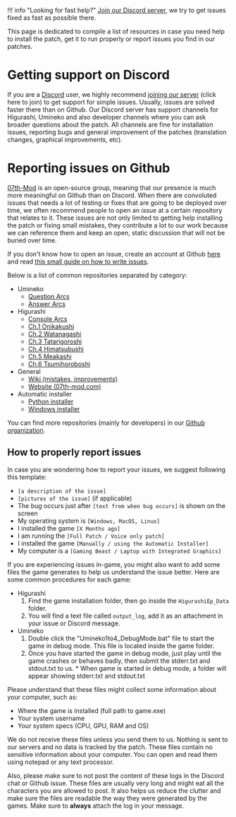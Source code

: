 !!! info "Looking for fast help?"
    [Join our Discord server](https://discord.gg/pf5VhF9), we try to get issues fixed as fast as possible there.


This page is dedicated to compile a list of resources in case you need help to install the patch, get it to run properly or report issues you find in our patches.


# Getting support on Discord

If you are a [Discord](https://discordapp.com/) user, we highly recommend [joining our server](https://discord.gg/pf5VhF9) (click here to join) to get support for simple issues. Usually, issues are solved faster there than on Github. Our Discord server has support channels for Higurashi, Umineko and also developer channels where you can ask broader questions about the patch. All channels are fine for installation issues, reporting bugs and general improvement of the patches (translation changes, graphical improvements, etc).


# Reporting issues on Github

[07th-Mod](https://github.com/07th-mod/) is an open-source group, meaning that our presence is much more meaningful on Github than on Discord. When there are convoluted issues that needs a lot of testing or fixes that are going to be deployed over time, we often recommend people to open an *issue* at a certain repository that relates to it. These issues are not only limited to getting help installing the patch or fixing small mistakes, they contribute a lot to our work because we can reference them and keep an open, static discussion that will not be buried over time.

If you don't know how to open an issue, create an account at Github [here](https://github.com/join) and read [this small guide on how to write issues](https://help.github.com/en/articles/creating-an-issue).

Below is a list of common repositories separated by category:

* Umineko
    * [Question Arcs](https://github.com/07th-mod/umineko-question/issues)
    * [Answer Arcs](https://github.com/07th-mod/umineko-answer/issues)
* Higurashi
    * [Console Arcs](https://github.com/07th-mod/higurashi-console-arcs/issues)
    * [Ch.1 Onikakushi](https://github.com/07th-mod/onikakushi/issues)
    * [Ch.2 Watanagashi](https://github.com/07th-mod/watanagashi/issues)
    * [Ch.3 Tatarigoroshi](https://github.com/07th-mod/tatarigoroshi/issues)
    * [Ch.4 Himatsubushi](https://github.com/07th-mod/himatsubushi/issues)
    * [Ch.5 Meakashi](https://github.com/07th-mod/meakashi/issues)
    * [Ch.6 Tsumihoroboshi](https://github.com/07th-mod/tsumihoroboshi/issues)
* General
    * [Wiki (mistakes, improvements)](https://github.com/07th-mod/wiki/issues)
    * [Website (07th-mod.com)](https://github.com/07th-mod/website/issues)
* Automatic installer
    * [Python installer](https://github.com/07th-mod/python-patcher)
    * [Windows installer](https://github.com/07th-mod/Higurashi_Installer_WPF)
  
You can find more repositories (mainly for developers) in our [Github organization](https://github.com/07th-mod/).


## How to properly report issues

In case you are wondering how to report your issues, we suggest following this template:

- ``[a description of the issue]``
- ``[pictures of the issue]`` (if applicable)
- The bug occurs just after ``[text from when bug occurs]`` is shown on the screen
- My operating system is ``[Windows, MacOS, Linux]``
- I installed the game ``[X Months ago]``
- I am running the ``[Full Patch / Voice only patch]``
- I installed the game ``[Manually / using the Automatic Installer]``
- My computer is a ``[Gaming Beast / Laptop with Integrated Graphics]``

If you are experiencing issues in-game, you might also want to add some files the game generates to help us understand the issue better. Here are some common procedures for each game:

* Higurashi
    1. Find the game installation folder, then go inside the ``HigurashiEp_Data`` folder.
    2. You will find a text file called ``output_log``, add it as an attachment in your issue or Discord message.
* Umineko
    1. Double click the "Umineko1to4_DebugMode.bat" file to start the game in debug mode. This file is located inside the game folder.
    2. Once you have started the game in debug mode, just play until the game crashes or behaves badly, then submit the stderr.txt and stdout.txt to us.
      * When game is started in debug mode, a folder will appear showing stderr.txt and stdout.txt

Please understand that these files might collect some information about your computer, such as:

* Where the game is installed (full path to game.exe)
* Your system username
* Your system specs (CPU, GPU, RAM and OS)

We do not receive these files unless you send them to us. Nothing is sent to our servers and no data is tracked by the patch. These files contain no sensitive information about your computer. You can open and read them using notepad or any text processor.

Also, please make sure to not post the content of these logs in the Discord chat or Github issue. These files are usually very long and might eat all the characters you are allowed to post. It also helps us reduce the clutter and make sure the files are readable the way they were generated by the games. Make sure to **always** attach the log in your message.
